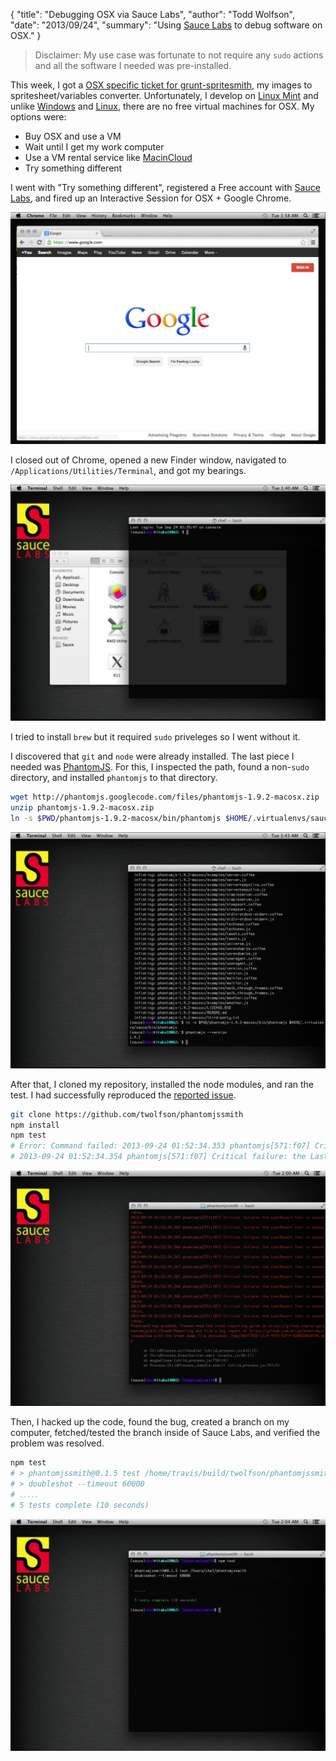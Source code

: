 {
  "title": "Debugging OSX via Sauce Labs",
  "author": "Todd Wolfson",
  "date": "2013/09/24",
  "summary": "Using [Sauce Labs](https://saucelabs.com/) to debug software on OSX."
}

> Disclaimer: My use case was fortunate to not require any `sudo` actions and all the software I needed was pre-installed.

This week, I got a [OSX specific ticket for grunt-spritesmith][ticket], my images to spritesheet/variables converter. Unfortunately, I develop on [Linux Mint][] and unlike [Windows][ievms] and [Linux][ubuntu], there are no free virtual machines for OSX. My options were:

- Buy OSX and use a VM
- Wait until I get my work computer
- Use a VM rental service like [MacinCloud][]
- Try something different

[ticket]: https://github.com/Ensighten/grunt-spritesmith/issues/35
[Linux Mint]: http://www.linuxmint.com/
[ievms]: https://github.com/xdissent/ievms/
[ubuntu]: http://www.ubuntu.com/
[MacinCloud]: http://www.macincloud.com/

I went with "Try something different", registered a Free account with [Sauce Labs][], and fired up an Interactive Session for OSX + Google Chrome.

![Sauce Labs launched screenshot](/public/images/articles/debugging-osx-via-sauce-labs/sauce-labs-launched.png)

[Sauce Labs]: https://saucelabs.com/

I closed out of Chrome, opened a new Finder window, navigated to `/Applications/Utilities/Terminal`, and got my bearings.

![Terminal opened screenshot](/public/images/articles/debugging-osx-via-sauce-labs/terminal-opened.png)

I tried to install `brew` but it required `sudo` priveleges so I went without it.

I discovered that `git` and `node` were already installed. The last piece I needed was [PhantomJS][]. For this, I inspected the path, found a non-`sudo` directory, and installed `phantomjs` to that directory.

```bash
wget http://phantomjs.googlecode.com/files/phantomjs-1.9.2-macosx.zip
unzip phantomjs-1.9.2-macosx.zip
ln -s $PWD/phantomjs-1.9.2-macosx/bin/phantomjs $HOME/.virtualenvs/sauce/bin/phantomjs
```

![PhantomJS version screenshot](/public/images/articles/debugging-osx-via-sauce-labs/phantomjs.png)

[PhantomJS]: http://phantomjs.org/

After that, I cloned my repository, installed the node modules, and ran the test. I had successfully reproduced the [reported issue][ticket].

```bash
git clone https://github.com/twolfson/phantomjssmith
npm install
npm test
# Error: Command failed: 2013-09-24 01:52:34.353 phantomjs[571:f07] Critical failure: the LastResort font is unavailable.
# 2013-09-24 01:52:34.354 phantomjs[571:f07] Critical failure: the LastResort font is unavailable.
```

![Test failing screenshot](/public/images/articles/debugging-osx-via-sauce-labs/test-fail.png)

Then, I hacked up the code, found the bug, created a branch on my computer, fetched/tested the branch inside of Sauce Labs, and verified the problem was resolved.

```bash
npm test
# > phantomjssmith@0.1.5 test /home/travis/build/twolfson/phantomjssmith
# > doubleshot --timeout 60000
# ․․․․․
# 5 tests complete (10 seconds)
```

![Test passing screenshot](/public/images/articles/debugging-osx-via-sauce-labs/test-pass.png)
